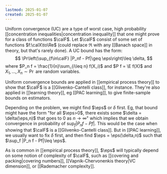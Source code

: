 ```yaml
---
lastmod: 2025-01-07
created: 2025-01-07
---
```


Uniform convergence (UC) are a type of worst case, high probability [[concentration inequalities|concentration inequality]] that one might prove for a class of functions $\calF$. Let $\calF$ consist of some set of functions $f:\calX\to\Re$ (could replace $\Re$ with any [[Banach space]] in theory, but that's rarely done). A UC bound has the form: 
$$
\Pr\left(\sup_{f\in\calF} |P_nf - Pf|\geq \eps\right)\leq \delta,
$$
where $P_n f = \frac{1}{n}\sum_{i\leq n} f(X_i)$ and $P f = \E f(X)$ and $X_1,\dots,X_n\sim \Pr$ are random variables. 

Uniform convergence bounds are applied in [[empirical process theory]] to show that $\calF$ is a [[Glivenko-Cantelli class]], for instance. They're also applied in [[learning theory]], eg [[PAC learning]], to give finite-sample bounds on estimators. 

Depending on the problem, we might find $\eps$ or $\delta$ first. Eg, that bound might have the form "for all $\eps>0$, there exists some $\delta = \delta(\eps,n)$ that goes to 0 as $n\to\infty$" which implies that we obtain convergence in probability of $\sup_f |P_n f - Pf|$. This would be the case when showing that $\calF$ is a [[Glivenko-Cantelli class]]. But in [[PAC learning]], we usually want to fix $\delta$ first, and then find $\eps = \eps(\delta,n)$ such that $\sup_f |P_n f - Pf|\leq \eps$. 

As is common in [[empirical process theory]], $\eps$ will typically depend on some notion of complexity of $\calF$, such as [[covering and packing|covering numbers]], [[Vapnik-Chervonenkis theory|VC dimension]], or [[Rademacher complexity]]. 